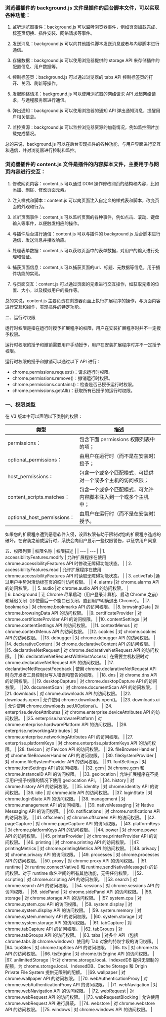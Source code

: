 ### 浏览器插件的 background.js 文件是插件的后台脚本文件，可以实现各种功能：

1. 监听浏览器事件：background.js 可以监听浏览器事件，例如页面加载完成、标签页切换、插件安装、网络请求等事件。

2. 发送消息：background.js 可以向其他插件脚本发送消息或者与内容脚本进行通信。

3. 存储数据：background.js 可以使用浏览器提供的 storage API 来存储插件的配置信息、用户数据等。

4. 控制标签页：background.js 可以通过浏览器的 tabs API 控制标签页的打开、关闭、刷新等操作。

5. 发起网络请求：background.js 可以使用浏览器的网络请求 API 发起网络请求，与远程服务器进行通信。

6. 弹出通知：background.js 可以使用浏览器的通知 API 弹出通知消息，提醒用户相关信息。

7. 监控资源：background.js 可以监控浏览器资源的加载情况，例如监控图片加载完成情况。

总的来说，background.js 可以在后台实现插件的各种功能，与用户界面进行交互和通信，并对浏览器进行控制和监控。

### 浏览器插件的 content.js 文件是插件的内容脚本文件，主要用于与网页内容进行交互：

1. 修改网页内容：content.js 可以通过 DOM 操作修改网页的结构和内容，比如添加、删除、修改页面元素。

2. 注入样式和脚本：content.js 可以向页面注入自定义的样式表和脚本，改变页面的外观和行为。

3. 监听页面事件：content.js 可以监听页面的各种事件，例如点击、滚动、键盘输入等事件，以便触发相应的操作。

4. 与插件后台进行通信：content.js 可以与插件的 background.js 后台脚本进行通信，发送消息并接收响应。

5. 处理表单数据：content.js 可以获取页面中的表单数据，对用户的输入进行处理和验证。

6. 捕获页面信息：content.js 可以捕获页面的url、标题、元数据等信息，用于插件功能的实现。

7. 与页面交互：content.js 可以通过页面的元素进行交互操作，如获取元素的位置、大小，以及模拟用户的操作等。

总的来说，content.js 主要负责在浏览器页面上执行扩展程序的操作，与页面内容进行交互和操作，实现插件的特定功能。


二、运行时权限

运行时权限是指在运行时授予扩展程序的权限，用户在安装扩展程序时并不一定授予权限。

运行时权限的授予和撤销需要用户手动授予，用户在安装扩展程序时并不一定授予权限。

运行时权限的授予和撤销可以通过以下 API 进行：

- chrome.permissions.request()：请求运行时权限。
- chrome.permissions.remove()：撤销运行时权限。
- chrome.permissions.contains()：检查是否已授予运行时权限。
- chrome.permissions.getAll()：获取所有已授予的运行时权限。

### 一、权限类型

在 V3 版本中可以声明以下类别的权限：

| 类型                        | 描述                                                           |
| --------------------------- | -------------------------------------------------------------- |
| permissions：               | 包含下面 permissions 权限列表中的项；                          |
| optional_permissions：      | 由用户在运行时（而不是在安装时）授予；                         |
| host_permissions：          | 包含一个或多个匹配模式，可提供对一个或多个主机的访问权限；     |
| content_scripts.matches：   | 包含一个或多个匹配模式，可允许内容脚本注入到一个或多个主机中； |
| optional_host_permissions： | 由用户在运行时（而不是在安装时）授予。                         |

如果您的扩展程序遭到恶意软件入侵，设置权限有助于限制对您的扩展程序造成的破坏。在安装之前或运行时，系统会向用户显示一些权限警告，以征求用户同意

五、权限列表
| 权限名称 | 权限描述 |
| --- | --- |
| 1. accessibilityFeatures.modify | 允许扩展程序在使用 chrome.accessibilityFeatures API 时修改无障碍功能状态。 |
| 2. accessibilityFeatures.read | 允许扩展程序在使用 chrome.accessibilityFeatures API 时读取无障碍功能状态。 |
| 3. activeTab |通过用户手势对活动标签页的临时访问权限。 |
| 4. alarms |对 chrome.alarms API 的访问权限。 |
| 5. audio |对 chrome.audio API 的访问权限。 |  
| 6. background | 让 Chrome 尽早启动（用户登录计算机、启动 Chrome 之前）和延迟关闭（即使最后一个窗口已关闭，直到用户明确退出 Chrome）。 |
|7. bookmarks | 对 chrome.bookmarks API 的访问权限。 |
|8. browsingData | 对 chrome.browsingData API 的访问权限。 |
|9. certificateProvider | 对 chrome.certificateProvider API 的访问权限。 |
|10. contentSettings | 对 chrome.contentSettings API 的访问权限。 |
|11. contextMenus | 对 chrome.contextMenus API 的访问权限。 |
|12. cookies | 对 chrome.cookies API 的访问权限。 |
|13. debugger | 对 chrome.debugger API 的访问权限。 |
|14. declarativeContent | 对 chrome.declarativeContent API 的访问权限。 |
|15. declarativeNetRequest | 对 chrome.declarativeNetRequest API 的访问权限。 |
|16. declarativeNetRequestWithHostAccess | 在需要主机权限时对 chrome.declarativeNetRequest API 的访问权限。 |
|17. declarativeNetRequestFeedback | 使用 chrome.declarativeNetRequest API 时向开发者工具控制台写入错误和警告的权限。 |
|18. dns | 对 chrome.dns API 的访问权限。 |
|19. desktopCapture | 对 chrome.desktopCapture API 的访问权限。 |
|20. documentScan | 对 chrome.documentScan API 的访问权限。 |
|21. downloads | 对 chrome.downloads API 的访问权限。 |
|22. downloads.open | 允许使用 chrome.downloads.open()。 |
|23. downloads.ui | 允许使用 chrome.downloads.setUiOptions()。 |
|24. enterprise.deviceAttributes | 对 chrome.enterprise.deviceAttributes API 的访问权限。 |
|25. enterprise.hardwarePlatform | 对 chrome.enterprise.hardwarePlatform API 的访问权限。 |
|26. enterprise.networkingAttributes | 对 chrome.enterprise.networkingAttributes API 的访问权限。 |
|27. enterprise.platformKeys | 对 chrome.enterprise.platformKeys API 的访问权限。 |
|28. favicon | 对 Favicon API 的访问权限。 |
|29. fileBrowserHandler | 对 chrome.fileBrowserHandler API 的访问权限。 |
|30. fileSystemProvider | 对 chrome.fileSystemProvider API 的访问权限。 |
|31. fontSettings | 对 chrome.fontSettings API 的访问权限。 |
|32. gcm | 对 chrome.gcm 和 chrome.instanceID API 的访问权限。 |
|33. geolocation | 允许扩展程序在不提示用户授予权限的情况下使用 geolocation API。 |
|34. history | 对 chrome.history API 的访问权限。 |
|35. identity | 对 chrome.identity API 的访问权限。 |
|36. idle | 对 chrome.idle API 的访问权限。 |
|37. loginState | 对 chrome.loginState API 的访问权限。 |
|38. management | 对 chrome.management API 的访问权限。 |
|39. nativeMessaging | 对 Native Messaging API 的访问权限。 |
|40. notifications | 对 chrome.notifications API 的访问权限。 |
|41. offscreen | 对 chrome.offscreen API 的访问权限。 |
|42. pageCapture | 对 chrome.pageCapture API 的访问权限。 |
|43. platformKeys | 对 chrome.platformKeys API 的访问权限。 |
|44. power | 对 chrome.power API 的访问权限。 |
|45. printerProvider | 对 chrome.printerProvider API 的访问权限。 |
|46. printing | 对 chrome.printing API 的访问权限。 |
|47. printingMetrics | 对 chrome.printingMetrics API 的访问权限。 |
|48. privacy | 对 chrome.privacy API 的访问权限。 |
|49. processes | 对 chrome.processes API 的访问权限。 |
|50. proxy | 对 chrome.proxy API 的访问权限。 |
|51. runtime | 对 runtime.connectNative() 和 runtime.sendNativeMessage() 的访问权限。对于 runtime 命名空间的所有其他功能，无需任何权限。 |
|52. scripting | 对 chrome.scripting API 的访问权限。 |
|53. search | 对 chrome.search API 的访问权限。 |
|54. sessions | 对 chrome.sessions API 的访问权限。 |
|55. sidePanel | 对 chrome.sidePanel API 的访问权限。 |
|56. storage | 对 chrome.storage API 的访问权限。 |
|57. system.cpu | 对 chrome.system.cpu API 的访问权限。 |
|58. system.display | 对 chrome.system.display API 的访问权限。 |
|59. system.memory | 对 chrome.system.memory API 的访问权限。 |
|60. system.storage | 对 chrome.system.storage API 的访问权限。 |
|61. tabCapture | 对 chrome.tabCapture API 的访问权限。 |
|62. tabGroups | 对 chrome.tabGroups API 的访问权限。 |
|63. tabs | 对多个 API（包括 chrome.tabs 和 chrome.windows）使用的 Tab 对象的特权字段的访问权限。 |
|64. topSites | 对 chrome.topSites API 的访问权限。 |
|65. tts | 对 chrome.tts API 的访问权限。 |
|66. ttsEngine | 对 chrome.ttsEngine API 的访问权限。 |
|67. unlimitedStorage | 针对 chrome.storage.local、IndexedDB 提供无限制的配额，为 chrome.storage.local、IndexedDB、Cache Storage 和 Origin Private File System 提供无限制的配额。 |
|69. wallpaper | 对 chrome.wallpaper API 的访问权限。 |
|70. webAuthenticationProxy | 对 chrome.webAuthenticationProxy API 的访问权限。 |
|71. webNavigation | 对 chrome.webNavigation API 的访问权限。 |
|72. webRequest | 对 chrome.webRequest API 的访问权限。 |
|73. webRequestBlocking | 允许使用 chrome.webRequest API 进行屏蔽。 |
|74. webstore | 对 chrome.webstore API 的访问权限。 |
|75. windows | 对 chrome.windows API 的访问权限。 |
